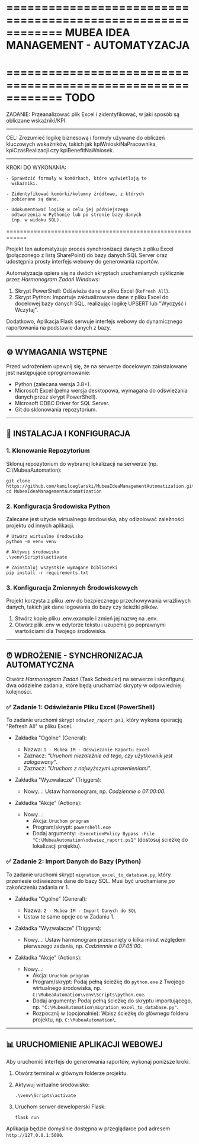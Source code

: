 ============================================================
MUBEA IDEA MANAGEMENT - AUTOMATYZACJA
============================================================
============================================================
                          TODO
============================================================

ZADANIE: Przeanalizować plik Excel i zidentyfikować, w jaki sposób są obliczane wskaźniki/KPI.

------------------------------------------------------------

CEL:
    Zrozumieć logikę biznesową i formuły używane do obliczeń
    kluczowych wskaźników, takich jak kpiWnioskiNaPracownika,
    kpiCzasRealizacji czy kpiBenefitNaWniosek.

------------------------------------------------------------

KROKI DO WYKONANIA:

    - Sprawdzić formuły w komórkach, które wyświetlają te
      wskaźniki.

    - Zidentyfikować komórki/kolumny źródłowe, z których
      pobierane są dane.

    - Udokumentować logikę w celu jej późniejszego
      odtworzenia w Pythonie lub po stronie bazy danych
      (np. w widoku SQL).

============================================================


Projekt ten automatyzuje proces synchronizacji danych z pliku Excel (połączonego z listą SharePoint) do bazy danych SQL Server oraz udostępnia prosty interfejs webowy do generowania raportów.

Automatyzacja opiera się na dwóch skryptach uruchamianych cyklicznie przez *Harmonogram Zadań Windows*:

1.  Skrypt PowerShell: Odświeża dane w pliku Excel (`Refresh All`).
2.  Skrypt Python: Importuje zaktualizowane dane z pliku Excel do docelowej bazy danych SQL, realizując logikę UPSERT lub "Wyczyść i Wczytaj".

Dodatkowo, Aplikacja Flask serwuje interfejs webowy do dynamicznego raportowania na podstawie danych z bazy.

----------------------------------------
⚙️ WYMAGANIA WSTĘPNE
----------------------------------------

Przed wdrożeniem upewnij się, że na serwerze docelowym zainstalowane jest następujące oprogramowanie:

* Python (zalecana wersja 3.8+).
* Microsoft Excel (pełna wersja desktopowa, wymagana do odświeżania danych przez skrypt PowerShell).
* Microsoft ODBC Driver for SQL Server.
* Git do sklonowania repozytorium.

----------------------------------------
🚀 INSTALACJA I KONFIGURACJA
----------------------------------------

### 1. Klonowanie Repozytorium

Sklonuj repozytorium do wybranej lokalizacji na serwerze (np. C:\MubeaAutomation):

    git clone https://github.com/kamilceglarski/MubeaIdeaManagementAutomatization.git
    cd MubeaIdeaManagementAutomatization


### 2. Konfiguracja Środowiska Python

Zalecane jest użycie wirtualnego środowiska, aby odizolować zależności projektu od innych aplikacji.

    # Utwórz wirtualne środowisko
    python -m venv venv

    # Aktywuj środowisko
    .\venv\Scripts\activate

    # Zainstaluj wszystkie wymagane biblioteki
    pip install -r requirements.txt


### 3. Konfiguracja Zmiennych Środowiskowych

Projekt korzysta z pliku .env do bezpiecznego przechowywania wrażliwych danych, takich jak dane logowania do bazy czy ścieżki plików.

1.  Stwórz kopię pliku .env.example i zmień jej nazwę na .env.
2.  Otwórz plik .env w edytorze tekstu i uzupełnij go poprawnymi wartościami dla Twojego środowiska.


----------------------------------------
⏰ WDROŻENIE - SYNCHRONIZACJA AUTOMATYCZNA
----------------------------------------

Otwórz *Harmonogram Zadań* (Task Scheduler) na serwerze i skonfiguruj dwa oddzielne zadania, które będą uruchamiać skrypty w odpowiedniej kolejności.

### ✅ Zadanie 1: Odświeżanie Pliku Excel (PowerShell)

To zadanie uruchomi skrypt `odswiez_raport.ps1`, który wykona operację "Refresh All" w pliku Excel.

* Zakładka "Ogólne" (General):
    -   Nazwa: `1 - Mubea IM - Odswiezanie Raportu Excel`
    -   Zaznacz: *"Uruchom niezależnie od tego, czy użytkownik jest zalogowany"*.
    -   Zaznacz: *"Uruchom z najwyższymi uprawnieniami"*.

* Zakładka "Wyzwalacze" (Triggers):
    -   Nowy...: Ustaw harmonogram, np. *Codziennie o 07:00:00*.

* Zakładka "Akcje" (Actions):
    -   Nowy...:
        -   Akcja: `Uruchom program`
        -   Program/skrypt: `powershell.exe`
        -   Dodaj argumenty: `-ExecutionPolicy Bypass -File "C:\MubeaAutomation\odswiez_raport.ps1"` (dostosuj ścieżkę do lokalizacji projektu).

### ✅ Zadanie 2: Import Danych do Bazy (Python)

To zadanie uruchomi skrypt `migration_excel_to_database.py`, który przeniesie odświeżone dane do bazy SQL. Musi być uruchamiane *po* zakończeniu zadania nr 1.

* Zakładka "Ogólne" (General):
    -   Nazwa: `2 - Mubea IM - Import Danych do SQL`
    -   Ustaw te same opcje co w Zadaniu 1.

* Zakładka "Wyzwalacze" (Triggers):
    -   Nowy...: Ustaw harmonogram przesunięty o kilka minut względem pierwszego zadania, np. *Codziennie o 07:05:00*.

* Zakładka "Akcje" (Actions):
    -   Nowy...:
        -   Akcja: `Uruchom program`
        -   Program/skrypt: Podaj pełną ścieżkę do `python.exe` z Twojego wirtualnego środowiska, np. `C:\MubeaAutomation\venv\Scripts\python.exe`.
        -   Dodaj argumenty: Podaj pełną ścieżkę do skryptu importującego, np. `"C:\MubeaAutomation\migration_excel_to_database.py"`.
        -   Rozpocznij w (opcjonalnie): Wpisz ścieżkę do głównego folderu projektu, np. `C:\MubeaAutomation\`.


----------------------------------------
📊 URUCHOMIENIE APLIKACJI WEBOWEJ
----------------------------------------

Aby uruchomić interfejs do generowania raportów, wykonaj poniższe kroki.

1.  Otwórz terminal w głównym folderze projektu.

2.  Aktywuj wirtualne środowisko:
    
        .\venv\Scripts\activate

3.  Uruchom serwer deweloperski Flask:

        flask run

Aplikacja będzie domyślnie dostępna w przeglądarce pod adresem `http://127.0.0.1:5000`.
